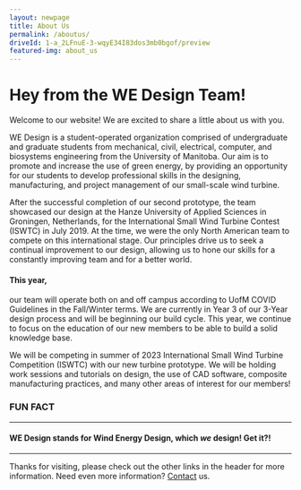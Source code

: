 ```yaml
---
layout: newpage
title: About Us
permalink: /aboutus/
driveId: 1-a_2LFnuE-3-wqyE34I83dos3mb0bgof/preview
featured-img: about_us
---
```


# Hey from the WE Design Team!
Welcome to our website! We are excited to share a little about us with you.

WE Design is a student-operated organization comprised of undergraduate and graduate students from mechanical, civil, electrical, computer, and biosystems engineering from the University of Manitoba. Our aim is to promote and increase the use of green energy, by providing an opportunity for our students to develop professional skills in the designing, manufacturing, and project management of our small-scale wind turbine.

<!-- <p></p>
Below you can see one of our earlier prototypes being [//]: # tested out in the field!
{% include googleDrivePlayer.html id=page.driveId %}
<p></p> -->

After the successful completion of our second prototype, the team showcased our design at the Hanze University of Applied Sciences in Groningen, Netherlands, for the International Small Wind Turbine Contest (ISWTC) in July 2019. At the time, we were the only North American team to compete on this international stage. Our principles drive us to seek a continual improvement to our design, allowing us to hone our skills for a constantly improving team and for a better world.


#### This year, 
our team will operate both on and off campus according to UofM COVID Guidelines in the Fall/Winter terms. 
We are currently in Year 3 of our 3-Year design process and will be beginning our build cycle. This year, we continue to focus on the education of our new members to be able to build a solid knowledge base.

We will be competing in summer of 2023 International Small Wind Turbine Competition (ISWTC) with our new turbine prototype. We will be holding work sessions and tutorials on design, the use of CAD software, composite manufacturing practices, and many other areas of interest for our members!


### FUN FACT
--------------------------------

#### WE Design stands for Wind Energy Design, which *we* design! Get it?!
----------------------------------------------------------------------

Thanks for visiting, please check out the other links in the header for more information.
Need even more information? 
[Contact]([contact.md]) us.

